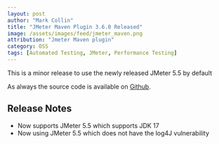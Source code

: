 ```yaml
---
layout: post
author: "Mark Collin"
title: "JMeter Maven Plugin 3.6.0 Released"
image: /assets/images/feed/jmeter_maven.png
attribution: "Jmeter Maven plugin"
category: OSS
tags: [Automated Testing, JMeter, Performance Testing]
---
```


This is a minor release to use the newly released JMeter 5.5 by default

As always the source code is available on [Github](https://github.com/jmeter-maven-plugin/jmeter-maven-plugin).

## Release Notes

- Now supports JMeter 5.5 which supports JDK 17
- Now using JMeter 5.5 which does not have the log4J vulnerability
